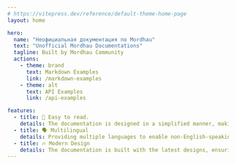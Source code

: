 ```yaml
---
# https://vitepress.dev/reference/default-theme-home-page
layout: home

hero:
  name: "Неофициальная документация по Mordhau"
  text: "Unofficial Mordhau Documentations"
  tagline: Built by Mordhau Community
  actions:
    - theme: brand
      text: Markdown Examples
      link: /markdown-examples
    - theme: alt
      text: API Examples
      link: /api-examples

features:
  - title: 🙌 Easy to read.
    details: The documentation is designed in a simplified manner, making it easy to read.
  - title: 🗣️ Multilingual
    details: Providing multiple languages to enable non-English-speaking contributors to read the documentation.
  - title: 🔥 Modern Design
    details: The documentation is built with the latest designs, ensuring both a visually appealing layout and smooth browsing performance.
---
```

